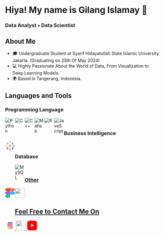 # Hiya! My name is Gilang Islamay 👋

### Data Analyst • Data Scientist

## About Me
* 🎓 Undergraduate Student at Syarif Hidayatullah State Islamic University Jakarta. (Graduating on 25th Of May 2024)
* 💻 Highly Passionate About the World of Data, From Visualization to Deep Learning Models.
* 🌍 Based in Tangerang, Indonesia.


## Languages and Tools
### Programming Language
<img align="left" alt="Python" width="32px" src="https://cdn.jsdelivr.net/gh/devicons/devicon/icons/python/python-original.svg" style="padding-right:0px;" />
<img align="left" alt="C" width="32px" src="https://cdn.jsdelivr.net/gh/devicons/devicon/icons/c/c-original.svg" style="padding-right:0px;" />
<img align="left" alt="C++" width="32px" src="https://cdn.jsdelivr.net/gh/devicons/devicon/icons/cplusplus/cplusplus-original.svg" style="padding-right:0px;" />
<img align="left" alt="Matlab" width="32px" src="https://cdn.jsdelivr.net/gh/devicons/devicon/icons/matlab/matlab-original.svg" style="padding-right:0px;" />
<img align="left" alt="R" width="32px" src="https://cdn.jsdelivr.net/gh/devicons/devicon/icons/r/r-original.svg" style="padding-right:0px;" />
<img align="left" alt="JavaScript" width="32px" src="https://cdn.jsdelivr.net/gh/devicons/devicon/icons/javascript/javascript-original.svg" style="padding-right:0px;" />

<br>

### Business Intelligence
<img align="left" alt="Tableau" width="32px" src="https://github.com/AfterRain007/AfterRain007/blob/main/Logo%20Etc/tableau-software.svg" style="padding-bottom: 50px; padding-right:0px;" />

<br>

### Database
<img align="left" alt="MySQL" width="32px" src="https://cdn.jsdelivr.net/gh/devicons/devicon/icons/mysql/mysql-original.svg" style="padding-right:0px;" /> <a href="https://www.github.com/AfterRain007" target="_blank" rel="noreferrer"> <picture> 

<br>

### Other
<img align="left" alt="Tableau" width="32px" height="32" src="https://github.com/AfterRain007/AfterRain007/blob/main/Logo%20Etc/figma-seeklogo.svg" style="padding-bottom: 50px; padding-right:0px;"/> 
<p align="left"> <a href="http://www.instagram.com/razel007/" target="_blank" rel="noreferrer"> <picture> <source media="(prefers-color-scheme: dark)" srcset="https://raw.githubusercontent.com/danielcranney/readme-generator/main/public/icons/socials/github-dark.svg" /> <source media="(prefers-color-scheme: light)" srcset="https://raw.githubusercontent.com/danielcranney/readme-generator/main/public/icons/socials/github.svg" /> <img src="https://raw.githubusercontent.com/danielcranney/readme-generator/main/public/icons/socials/github.svg" width="32" height="32" /> </picture>

## Feel Free to Contact Me On
<p align="left"> <a href="http://www.instagram.com/razel007/" target="_blank" rel="noreferrer"> <picture> <source media="(prefers-color-scheme: dark)" srcset="https://github.com/AfterRain007/AfterRain007/blob/main/Logo%20Etc/instagram-seeklogo-white.svg" /> <source media="(prefers-color-scheme: light)" srcset="https://github.com/AfterRain007/AfterRain007/blob/main/Logo%20Etc/instagram-seeklogo.svg" /> <img src="https://github.com/AfterRain007/AfterRain007/blob/main/Logo%20Etc/cdnlogo.com_instagram.svg" width="32" height="32" /> </picture> 
</a> <a href="https://www.linkedin.com/in/gilang-islamay-putra-djuharis-842196259/" target="_blank" rel="noreferrer"> <picture> <source media="(prefers-color-scheme: dark)" srcset="https://raw.githubusercontent.com/danielcranney/readme-generator/main/public/icons/socials/linkedin-dark.svg" /> <source media="(prefers-color-scheme: light)" srcset="https://raw.githubusercontent.com/danielcranney/readme-generator/main/public/icons/socials/linkedin.svg" /> <img src="https://raw.githubusercontent.com/danielcranney/readme-generator/main/public/icons/socials/linkedin.svg" width="32" height="32" /> </picture>
</a> <a href="https://www.youtube.com/@afterrain37" target="_blank" rel="noreferrer"> <picture> <source media="(prefers-color-scheme: dark)" srcset="https://github.com/AfterRain007/AfterRain007/blob/main/Logo%20Etc/YouTube-Icon-Full-Color-Logo.wine.svg" /> <source media="(prefers-color-scheme: light)" srcset="https://github.com/AfterRain007/AfterRain007/blob/main/Logo%20Etc/YouTube-Icon-Full-Color-Logo.wine.svg" /> <img src="https://github.com/AfterRain007/AfterRain007/blob/main/Logo%20Etc/YouTube-Icon-Full-Color-Logo.wine.svg" width="32" height="32"/> </picture> </a></p>

